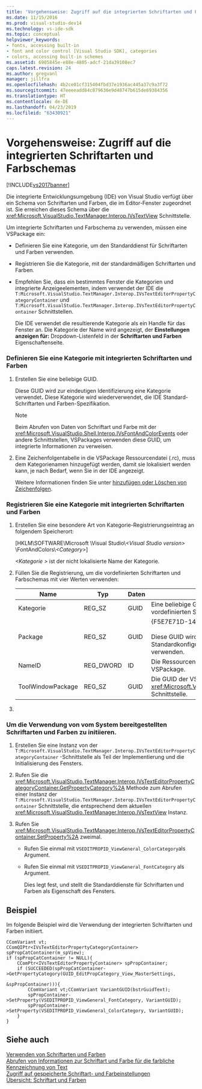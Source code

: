 ```yaml
---
title: 'Vorgehensweise: Zugriff auf die integrierten Schriftarten und Farbschemas | Microsoft-Dokumentation'
ms.date: 11/15/2016
ms.prod: visual-studio-dev14
ms.technology: vs-ide-sdk
ms.topic: conceptual
helpviewer_keywords:
- fonts, accessing built-in
- font and color control [Visual Studio SDK], categories
- colors, accessing built-in schemes
ms.assetid: 6905845e-e88e-4805-adcf-21da39108ec7
caps.latest.revision: 24
ms.author: gregvanl
manager: jillfra
ms.openlocfilehash: 4b2ce01cf315404fbd37e1936ac445a37c9a3f72
ms.sourcegitcommit: 47eeeeadd84c879636e9d48747b615de69384356
ms.translationtype: HT
ms.contentlocale: de-DE
ms.lasthandoff: 04/23/2019
ms.locfileid: "63430921"
---
```

# <a name="how-to-access-the-built-in-fonts-and-color-scheme"></a>Vorgehensweise: Zugriff auf die integrierten Schriftarten und Farbschemas
[!INCLUDE[vs2017banner](../includes/vs2017banner.md)]

Die integrierte Entwicklungsumgebung (IDE) von Visual Studio verfügt über ein Schema von Schriftarten und Farben, die im Editor-Fenster zugeordnet ist. Sie erreichen dieses Schema über die <xref:Microsoft.VisualStudio.TextManager.Interop.IVsTextView> Schnittstelle.  
  
 Um integrierte Schriftarten und Farbschema zu verwenden, müssen eine VSPackage ein:  
  
- Definieren Sie eine Kategorie, um den Standarddienst für Schriftarten und Farben verwenden.  
  
- Registrieren Sie die Kategorie, mit der standardmäßigen Schriftarten und Farben.  
  
- Empfehlen Sie, dass ein bestimmtes Fenster die Kategorien und integrierte Anzeigeelementen, indem verwendet der IDE die `T:Microsoft.VisualStudio.TextManager.Interop.IVsTextEditorPropertyCategoryContainer` und `T:Microsoft.VisualStudio.TextManager.Interop.IVsTextEditorPropertyContainer` Schnittstellen.  
  
  Die IDE verwendet die resultierende Kategorie als ein Handle für das Fenster an. Die Kategorie der Name wird angezeigt, der **Einstellungen anzeigen für:** Dropdown-Listenfeld in der **Schriftarten und Farben** Eigenschaftenseite.  
  
### <a name="to-define-a-category-using-built-in-fonts-and-colors"></a>Definieren Sie eine Kategorie mit integrierten Schriftarten und Farben  
  
1. Erstellen Sie eine beliebige GUID.  
  
    Diese GUID wird zur eindeutigen Identifizierung eine Kategorie verwendet<strong>.</strong> Diese Kategorie wird wiederverwendet, die IDE Standard-Schriftarten und Farben-Spezifikation.  
  
   > [!NOTE]
   > Beim Abrufen von Daten von Schriftart und Farbe mit der <xref:Microsoft.VisualStudio.Shell.Interop.IVsFontAndColorEvents> oder andere Schnittstellen, VSPackages verwenden diese GUID, um integrierte Informationen zu verweisen.  
  
2. Eine Zeichenfolgentabelle in die VSPackage Ressourcendatei (.rc), muss dem Kategorienamen hinzugefügt werden, damit sie lokalisiert werden kann, je nach Bedarf, wenn Sie in der IDE angezeigt.  
  
    Weitere Informationen finden Sie unter [hinzufügen oder Löschen von Zeichenfolgen](http://msdn.microsoft.com/library/077077b4-0f4b-4633-92d6-60b321164cab).  
  
### <a name="to-register-a-category-using-built-in-fonts-and-colors"></a>Registrieren Sie eine Kategorie mit integrierten Schriftarten und Farben  
  
1. Erstellen Sie eine besondere Art von Kategorie-Registrierungseintrag an folgendem Speicherort:  
  
     [HKLM\SOFTWARE\Microsoft \Visual Studio\\*\<Visual Studio version>* \FontAndColors\\*\<Category>*]  
  
     *\<Kategorie >* ist der nicht lokalisierte Name der Kategorie.  
  
2. Füllen Sie die Registrierung, um die vordefinierten Schriftarten und Farbschemas mit vier Werten verwenden:  
  
    |Name|Typ|Daten|Beschreibung|  
    |----------|----------|----------|-----------------|  
    |Kategorie|REG_SZ|GUID|Eine beliebige GUID, die eine Kategorie identifiziert, die die vordefinierten Schriftart- und Farbschema enthält.|  
    |Package|REG_SZ|GUID|{F5E7E71D-1401-11D1-883B-0000F87579D2}<br /><br /> Diese GUID wird von allen VSPackages verwendet, die die Standardkonfigurationen für Schriftart und Farbe zu verwenden.|  
    |NameID|REG_DWORD|ID|Die Ressourcen-ID einer lokalisierbaren Kategorienamen im VSPackage.|  
    |ToolWindowPackage|REG_SZ|GUID|Die GUID der VSPackage-Implementierung der <xref:Microsoft.VisualStudio.TextManager.Interop.IVsTextView> Schnittstelle.|  
  
3. 
  
### <a name="to-initiate-the-use-of-system-provided-fonts-and-colors"></a>Um die Verwendung von vom System bereitgestellten Schriftarten und Farben zu initiieren.  
  
1. Erstellen Sie eine Instanz von der `T:Microsoft.VisualStudio.TextManager.Interop.IVsTextEditorPropertyCategoryContainer` -Schnittstelle als Teil der Implementierung und die Initialisierung des Fensters.  
  
2. Rufen Sie die <xref:Microsoft.VisualStudio.TextManager.Interop.IVsTextEditorPropertyCategoryContainer.GetPropertyCategory%2A> Methode zum Abrufen einer Instanz der `T:Microsoft.VisualStudio.TextManager.Interop.IVsTextEditorPropertyContainer` Schnittstelle, die entsprechend dem aktuellen <xref:Microsoft.VisualStudio.TextManager.Interop.IVsTextView> Instanz.  
  
3. Rufen Sie <xref:Microsoft.VisualStudio.TextManager.Interop.IVsTextEditorPropertyContainer.SetProperty%2A> zweimal.  
  
   - Rufen Sie einmal mit `VSEDITPROPID_ViewGeneral_ColorCategory`als Argument.  
  
   - Rufen Sie einmal mit `VSEDITPROPID_ViewGeneral_FontCategory` als Argument.  
  
     Dies legt fest, und stellt die Standarddienste für Schriftarten und Farben als Eigenschaft des Fensters.  
  
## <a name="example"></a>Beispiel  
 Im folgende Beispiel wird die Verwendung der integrierten Schriftarten und Farben initiiert.  
  
```  
CComVariant vt;  
CComQIPtr<IVsTextEditorPropertyCategoryContainer> spPropCatContainer(m_spView);  
if (spPropCatContainer != NULL){  
    CComPtr<IVsTextEditorPropertyContainer> spPropContainer;  
    if (SUCCEEDED(spPropCatContainer->GetPropertyCategory(GUID_EditPropCategory_View_MasterSettings,   
                                                          &spPropContainer))){  
        CComVariant vt;CComVariant VariantGUID(bstrGuidText);  
        spPropContainer->SetProperty(VSEDITPROPID_ViewGeneral_FontCategory, VariantGUID);  
        spPropContainer->SetProperty(VSEDITPROPID_ViewGeneral_ColorCategory, VariantGUID);  
    }  
}  
```  
  
## <a name="see-also"></a>Siehe auch  
 [Verwenden von Schriftarten und Farben](../extensibility/using-fonts-and-colors.md)   
 [Abrufen von Informationen zur Schriftart und Farbe für die farbliche Kennzeichnung von Text](../extensibility/getting-font-and-color-information-for-text-colorization.md)   
 [Zugriff auf gespeicherte Schriftart- und Farbeinstellungen](../extensibility/accessing-stored-font-and-color-settings.md)   
 [Übersicht: Schriftart und Farben](../extensibility/font-and-color-overview.md)
